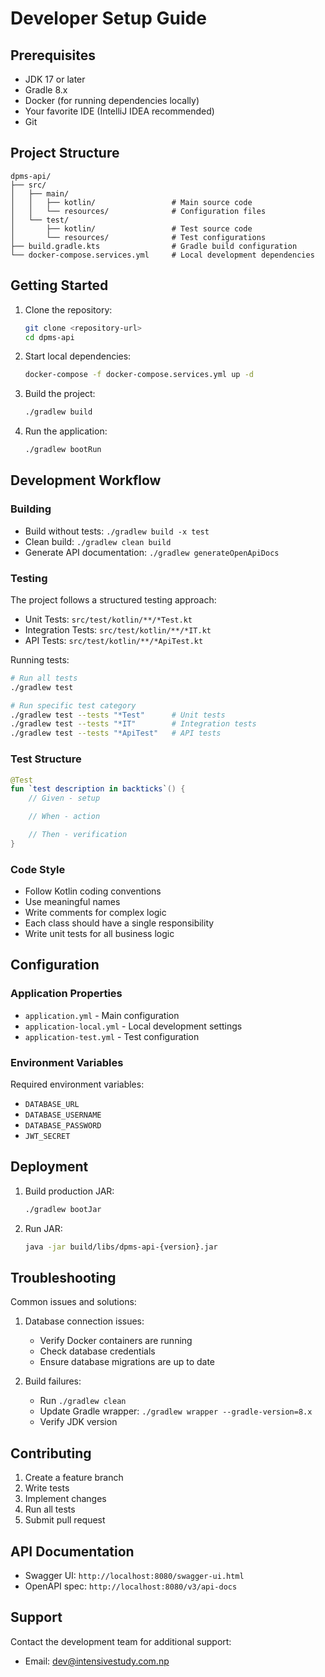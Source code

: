 # Developer Setup Guide

## Prerequisites

- JDK 17 or later
- Gradle 8.x
- Docker (for running dependencies locally)
- Your favorite IDE (IntelliJ IDEA recommended)
- Git

## Project Structure

```
dpms-api/
├── src/
│   ├── main/
│   │   ├── kotlin/                 # Main source code
│   │   └── resources/              # Configuration files
│   └── test/
│       ├── kotlin/                 # Test source code
│       └── resources/              # Test configurations
├── build.gradle.kts                # Gradle build configuration
└── docker-compose.services.yml     # Local development dependencies
```

## Getting Started

1. Clone the repository:

   ```bash
   git clone <repository-url>
   cd dpms-api
   ```

2. Start local dependencies:

   ```bash
   docker-compose -f docker-compose.services.yml up -d
   ```

3. Build the project:

   ```bash
   ./gradlew build
   ```

4. Run the application:
   ```bash
   ./gradlew bootRun
   ```

## Development Workflow

### Building

- Build without tests: `./gradlew build -x test`
- Clean build: `./gradlew clean build`
- Generate API documentation: `./gradlew generateOpenApiDocs`

### Testing

The project follows a structured testing approach:

- Unit Tests: `src/test/kotlin/**/*Test.kt`
- Integration Tests: `src/test/kotlin/**/*IT.kt`
- API Tests: `src/test/kotlin/**/*ApiTest.kt`

Running tests:

```bash
# Run all tests
./gradlew test

# Run specific test category
./gradlew test --tests "*Test"      # Unit tests
./gradlew test --tests "*IT"        # Integration tests
./gradlew test --tests "*ApiTest"   # API tests
```

### Test Structure

```kotlin
@Test
fun `test description in backticks`() {
    // Given - setup

    // When - action

    // Then - verification
}
```

### Code Style

- Follow Kotlin coding conventions
- Use meaningful names
- Write comments for complex logic
- Each class should have a single responsibility
- Write unit tests for all business logic

## Configuration

### Application Properties

- `application.yml` - Main configuration
- `application-local.yml` - Local development settings
- `application-test.yml` - Test configuration

### Environment Variables

Required environment variables:

- `DATABASE_URL`
- `DATABASE_USERNAME`
- `DATABASE_PASSWORD`
- `JWT_SECRET`

## Deployment

1. Build production JAR:

   ```bash
   ./gradlew bootJar
   ```

2. Run JAR:
   ```bash
   java -jar build/libs/dpms-api-{version}.jar
   ```

## Troubleshooting

Common issues and solutions:

1. Database connection issues:

   - Verify Docker containers are running
   - Check database credentials
   - Ensure database migrations are up to date

2. Build failures:
   - Run `./gradlew clean`
   - Update Gradle wrapper: `./gradlew wrapper --gradle-version=8.x`
   - Verify JDK version

## Contributing

1. Create a feature branch
2. Write tests
3. Implement changes
4. Run all tests
5. Submit pull request

## API Documentation

- Swagger UI: `http://localhost:8080/swagger-ui.html`
- OpenAPI spec: `http://localhost:8080/v3/api-docs`

## Support

Contact the development team for additional support:

- Email: dev@intensivestudy.com.np
